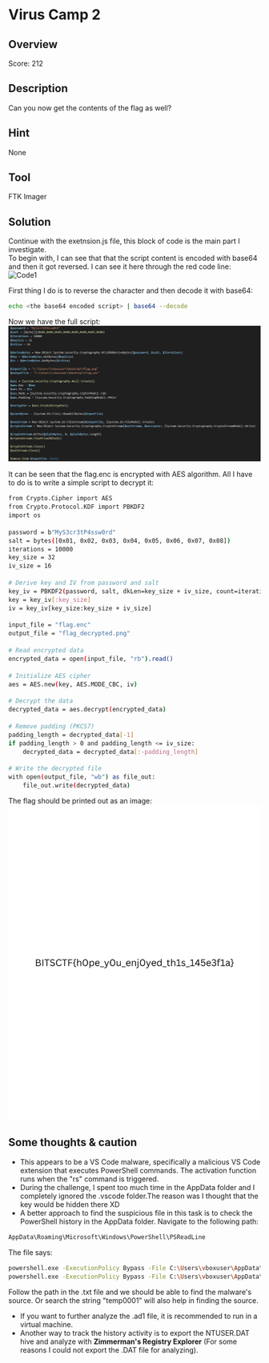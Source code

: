 # Virus Camp 2 #
 
## Overview ##
 
Score: 212
 
## Description ##
 
Can you now get the contents of the flag as well?

## Hint ##
None

## Tool ##
FTK Imager
 
## Solution ##
Continue with the exetnsion.js file, this block of code is the main part I investigate.  
To begin with, I can see that that the script content is encoded with base64 and then it got reversed. I can see it here through the red code line:  
![Code1](Image/2.png)

First thing I do is to reverse the character and then decode it with base64:  
```bash
echo <the base64 encoded script> | base64 --decode
```
Now we have the full script:    
![Flag](Image/1.png)

It can be seen that the flag.enc is encrypted with AES algorithm. All I have to do is to write a simple script to decrypt it:
```bash
from Crypto.Cipher import AES
from Crypto.Protocol.KDF import PBKDF2
import os

password = b"MyS3cr3tP4ssw0rd"
salt = bytes([0x01, 0x02, 0x03, 0x04, 0x05, 0x06, 0x07, 0x08])
iterations = 10000
key_size = 32
iv_size = 16

# Derive key and IV from password and salt
key_iv = PBKDF2(password, salt, dkLen=key_size + iv_size, count=iterations)
key = key_iv[:key_size]
iv = key_iv[key_size:key_size + iv_size]

input_file = "flag.enc"
output_file = "flag_decrypted.png"

# Read encrypted data
encrypted_data = open(input_file, "rb").read()

# Initialize AES cipher
aes = AES.new(key, AES.MODE_CBC, iv)

# Decrypt the data
decrypted_data = aes.decrypt(encrypted_data)

# Remove padding (PKCS7)
padding_length = decrypted_data[-1]
if padding_length > 0 and padding_length <= iv_size:
    decrypted_data = decrypted_data[:-padding_length]

# Write the decrypted file
with open(output_file, "wb") as file_out:
    file_out.write(decrypted_data)
```   
The flag should be printed out as an image:  
![Flag](flag_decrypted.png)

## Some thoughts & caution ##
- This appears to be a VS Code malware, specifically a malicious VS Code extension that executes PowerShell commands. The activation function runs when the "rs" command is triggered.  
- During the challenge, I spent too much time in the AppData folder and I completely ignored the .vscode folder.The reason was I thought that the key would be hidden there XD
- A better approach to find the suspicious file in this task is to check the PowerShell history in the AppData folder. Navigate to the following path:
```bash
AppData\Roaming\Microsoft\Windows\PowerShell\PSReadLine
```   
The file says:  
```bash
powershell.exe -ExecutionPolicy Bypass -File C:\Users\vboxuser\AppData\Local\Temp\temp0001
powershell.exe -ExecutionPolicy Bypass -File C:\Users\vboxuser\AppData\Local\Temp\temp0001.ps1
```
Follow the path in the .txt file and we should be able to find the malware's source. Or search the string "temp0001" will also help in finding the source.  
- If you want to further analyze the .ad1 file, it is recommended to run in a virtual machine.
- Another way to track the history activity is to export the NTUSER.DAT hive and analyze with **Zimmerman's Registry Explorer** (For some reasons I could not export the .DAT file for analyzing).


